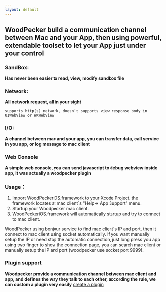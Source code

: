 ```yaml
---
layout: default
---
```


## WoodPecker build a communication channel between Mac and your App, then using powerful, extendable toolset to let your App just under your control






### SandBox:

**Has never been easier to read, view, modify sandbox file**

### Network:

**All network request, all in your sight**
```
supports http(s) network, doesn`t supports view response body in UIWebView or WKWebView
```

### I/O:
	
**A channel between mac and your app, you can transfer data, call service in you app, or log message to mac client**

### Web Console

**A simple web console, you can send javascript to debug webview inside app, it was actually a woodpecker plugin**




### Usage：

1. Import WoodPeckeriOS.framework to your Xcode Project.  the framework locates at mac client`s "Help-> App Support" menu.
2. Startup your Woodpecker mac client.
3. WoodPeckeriOS.framework will automatically startup and try to connect to mac client. 

WoodPecker using bonjour service to find mac client`s IP and port, then it connect to mac client using socket automatically.
If you want manually setup the IP or need stop the automatic connection, just long press you app using two finger to show the connection page,
you can search mac client or manually setup the IP and port (woodpecker use socket port 9999).


### Plugin support

**Woodpecker provide a communication channel between mac client and app, and defines the way they talk to each other, according the rule, we can custom a plugin very easily**
[create a plugin](/developer.html)











